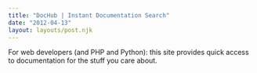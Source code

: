 ```yaml
---
title: "DocHub | Instant Documentation Search"
date: "2012-04-13"
layout: layouts/post.njk
---
```


For web developers (and PHP and Python): this site provides quick access to
documentation for the stuff you care about.
